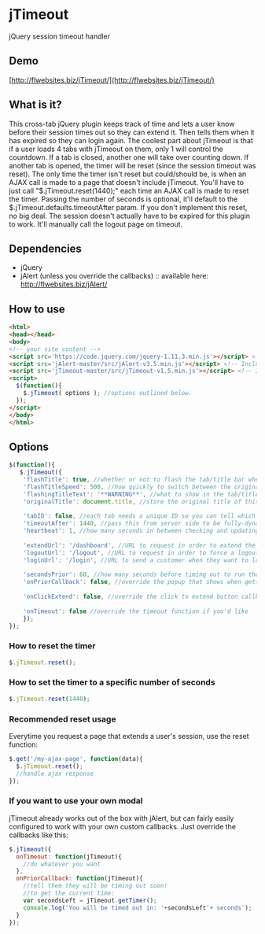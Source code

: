 # jTimeout
jQuery session timeout handler

## Demo 
[http://flwebsites.biz/jTimeout/](http://flwebsites.biz/jTimeout/)

## What is it?
This cross-tab jQuery plugin keeps track of time and lets a user know before their session times out so they can extend it. Then tells them when it has expired so they can login again. The coolest part about jTimeout is that if a user loads 4 tabs with jTimeout on them, only 1 will control the countdown. If a tab is closed, another one will take over counting down. If another tab is opened, the timer will be reset (since the session timeout was reset). The only time the timer isn't reset but could/should be, is when an AJAX call is made to a page that doesn't include jTimeout. You'll have to just call "$.jTimeout.reset(1440);" each time an AJAX call is made to reset the timer. Passing the number of seconds is optional, it'll default to the $.jTimeout.defaults.timeoutAfter param. If you don't implement this reset, no big deal. The session doesn't actually have to be expired for this plugin to work. It'll manually call the logout page on timeout.

## Dependencies
 - jQuery
 - jAlert (unless you override the callbacks) :: available here: http://flwebsites.biz/jAlert/


## How to use
```html
<html>
<head></head>
<body>
<!-- your site content -->
<script src='https://code.jquery.com/jquery-1.11.3.min.js'></script> <!-- Include jQuery -->
<script src='jAlert-master/src/jAlert-v3.5.min.js'></script> <!-- Include jAlert - Get it here: http://flwebsites.biz/jAlert/ -->
<script src='jTimeout-master/src/jTimeout-v1.5.min.js'></script> <!-- Include this Plugin -->
<script>
  $(function(){
    $.jTimeout( options ); //options outlined below.
  });
</script>
</body>
</html>
```

## Options
```javascript
$(function(){
   $.jTimeout({
  	'flashTitle': true, //whether or not to flash the tab/title bar when about to timeout, or after timing out
  	'flashTitleSpeed': 500, //how quickly to switch between the original title, and the warning text
  	'flashingTitleText': '**WARNING**', //what to show in the tab/title bar when about to timeout, or after timing out
  	'originalTitle': document.title, //store the original title of this page
  
  	'tabID': false, //each tab needs a unique ID so you can tell which one last updated the timer - false makes it autogenerate one
  	'timeoutAfter': 1440, //pass this from server side to be fully-dynamic. For PHP: ini_get('session.gc_maxlifetime'); - 1440 is generally the default timeout
  	'heartbeat': 1, //how many seconds in between checking and updating the timer - warning: this will effect the speed of the countdown prior
  
  	'extendUrl': '/dashboard', //URL to request in order to extend the session.
  	'logoutUrl': '/logout', //URL to request in order to force a logout after the timeout. This way you can end a session early based on a shorter timeout OR if the front-end timeout doesn't sync with the backend one perfectly, you don't look like an idiot.
  	'loginUrl': '/login', //URL to send a customer when they want to log back in
  
  	'secondsPrior': 60, //how many seconds before timing out to run the next callback (onPriorCallback)
  	'onPriorCallback': false, //override the popup that shows when getting within x seconds of timing out
  
  	'onClickExtend': false, //override the click to extend button callback
  
  	'onTimeout': false //override the timeout function if you'd like
	});
});
```

### How to reset the timer
```javascript 
$.jTimeout.reset();
```

### How to set the timer to a specific number of seconds
```javascript 
$.jTimeout.reset(1440); 
```

### Recommended reset usage
Everytime you request a page that extends a user's session, use the reset function:
```javascript
$.get('/my-ajax-page', function(data){
  $.jTimeout.reset();
  //handle ajax response
});
```

### If you want to use your own modal 
jTimeout already works out of the box with jAlert, but can fairly easily configured to work with your own custom callbacks. Just override the callbacks like this:
```javascript
$.jTimeout({
  onTimeout: function(jTimeout){
    //do whatever you want
  },
  onPriorCallback: function(jTimeout){
    //tell them they will be timing out soon!
    //to get the current time:
    var secondsLeft = jTimeout.getTimer();
    console.log('You will be timed out in: '+secondsLeft'+ seconds');
  }
});
```
